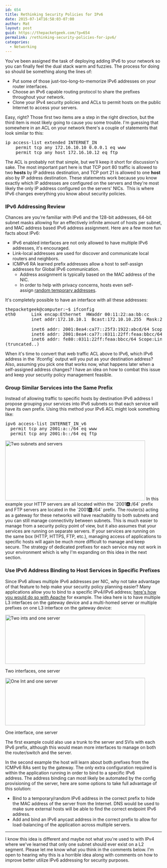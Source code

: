 ```yaml
---
id: 654
title: Rethinking Security Policies for IPv6
date: 2015-07-14T16:58:03-07:00
author: Mat
layout: post
guid: https://thepacketgeek.com/?p=654
permalink: /rethinking-security-policies-for-ipv6/
categories:
  - Networking
---
```

You've been assigned the task of deploying adding IPv6 to your network so you can finally feel the dual stack warm and fuzzies. The process for doing so should be something along the lines of:

  * Put some of those just-too-long-to-memorize IPv6 addresses on your router interfaces.
  * Choose an IPv6 capable routing protocol to share the prefixes throughout your network.
  * Clone your IPv4 security policies and ACLs to permit hosts on the public Internet to access your servers.

Easy, right? Those first two items are a step in the right direction, but the third item is most likely going to cause you some trouble. I'm guessing that somewhere in an ACL on your network there's a couple of statements that look similar to this:

<pre class="theme:dark-terminal lang:default decode:true">ip access-list extended INTERNET_IN
    permit tcp any 172.16.10.10 0.0.0.1 eq www
    permit tcp any host 172.16.10.12 eq ftp</pre>

The ACL is probably not that simple, but we'll keep it short for discussion's sake. The most important part here is that TCP port 80 traffic is allowed to two **hosts** by IP address destination, and TCP port 21 is allowed to one **host** also by IP address destination. These statements work because you know exactly which IP addresses are configured on the servers and they're most likely the only IP address configured on the servers' NICs.  This is where IPv6 changes everything you know about security policies.

<!--more-->

### IPv6 Addressing Review

Chances are you're familiar with IPv6 and the 128-bit addresses, 64-bit subnet masks allowing for an effectively infinite amount of hosts per subnet, and MAC address based IPv6 address assignment. Here are a few more fun facts about IPv6:

  * IPv6 enabled interfaces are not only allowed to have multiple IPv6 addresses, it's encouraged.
  * Link-local addresses are used for discover and communicate local routers and neighbors.
  * ICMPv6 RA learned prefix addresses allow a host to self-assign addresses for Global IPv6 communication. 
      * Address assignment is typically based on the MAC address of the NIC.
      * In order to help with privacy concerns, hosts even self-assign <a href="https://tools.ietf.org/html/rfc3041" target="_blank">random temporary addresses</a>.

It's completely possible to have an interface with all these addresses:

<pre class="theme:dark-terminal lang:default decode:true">thepacketgeek@computer:~$ ifconfig
eth0      Link encap:Ethernet  HWaddr 00:11:22:aa:bb:cc 
          inet addr:172.10.10.1  Bcast:172.10.10.255  Mask:255.255.255.0

          inet6 addr: 2001:8ea4:ca77::25f3:1922:abcd/64 Scope:Global
          inet6 addr: 2001:8ea4:ca77::0311:22ff:feaa:bbcc/64 Scope:Global
          inet6 addr: fe80::0311:22ff:feaa:bbcc/64 Scope:Link
(truncated..)
</pre>

When it's time to convert that web traffic ACL above to IPv6, which IPv6 address in the \`ifconfig\` output will you put as your destination address? Also, assuming you pick one that works now, what happens later when a self-assigned address changes? I have an idea on how to combat this issue and keep your security policy management feasible.

### Group Similar Services into the Same Prefix

Instead of allowing traffic to specific hosts by destination IPv6 address I propose grouping your services into IPv6 subnets so that each service will have its own prefix. Using this method your IPv6 ACL might look something like:

<pre class="theme:dark-terminal lang:default decode:true">ipv6 access-list INTERNET_IN_v6
  permit tcp any 2001:a::/64 eq www
  permit tcp any 2001:b::/64 eq ftp</pre>

<img class="aligncenter wp-image-687" src="//thepacketgeek.com/wp-content/uploads/2015/07/2015-07-14-09_25_48-IPv6-ACL_-Lucidchart.png" alt="Two subnets and servers" width="450" height="193" srcset="https://thepacketgeek.com/wp-content/uploads/2015/07/2015-07-14-09_25_48-IPv6-ACL_-Lucidchart.png 583w, https://thepacketgeek.com/wp-content/uploads/2015/07/2015-07-14-09_25_48-IPv6-ACL_-Lucidchart-300x129.png 300w" sizes="(max-width: 450px) 100vw, 450px" /> In this example your HTTP servers are all located within the \`2001:a::/64\` prefix and FTP servers are located in the \`2001:b::/64\` prefix. The router(s) acting as a gateway for these networks will have reachability to both subnets and you can still manage connectivity between subnets. This is much easier to manage from a security policy point of view, but it also assumes that your services are running on separate servers. If your services are running on the same box (HTTP, HTTPS, FTP, etc.), managing access of applications to specific hosts will again be much more difficult to manage and keep secure. The strategy of dedicated prefixes for each service may not work in your environment which is why I'm expanding on this idea in the next section.

### Use IPv6 Address Binding to Host Services in Specific Prefixes

Since IPv6 allows multiple IPv6 addresses per NIC, why not take advantage of that feature to help make your security policy planning easier? Many applications allow you to bind to a specific IPv4/IPv6 address; <a href="http://httpd.apache.org/docs/2.2/bind.html" target="_blank">here's how you would do so with Apache</a> for example. The idea here is to have multiple L3 interfaces on the gateway device and a multi-homed server or multiple prefixes on one L3 interface on the gateway device:

<div id="attachment_688" style="width: 460px" class="wp-caption aligncenter">
  <img aria-describedby="caption-attachment-688" class="wp-image-688" src="//thepacketgeek.com/wp-content/uploads/2015/07/2015-07-14-09_26_01-IPv6-ACL_-Lucidchart.png" alt="Two ints and one server" width="450" height="158" srcset="https://thepacketgeek.com/wp-content/uploads/2015/07/2015-07-14-09_26_01-IPv6-ACL_-Lucidchart.png 630w, https://thepacketgeek.com/wp-content/uploads/2015/07/2015-07-14-09_26_01-IPv6-ACL_-Lucidchart-300x105.png 300w" sizes="(max-width: 450px) 100vw, 450px" />
  
  <p id="caption-attachment-688" class="wp-caption-text">
    Two interfaces, one server
  </p>
</div>

<div id="attachment_689" style="width: 460px" class="wp-caption aligncenter">
  <img aria-describedby="caption-attachment-689" class="wp-image-689" src="//thepacketgeek.com/wp-content/uploads/2015/07/2015-07-14-09_26_10-IPv6-ACL_-Lucidchart.png" alt="One Int and one server" width="450" height="153" srcset="https://thepacketgeek.com/wp-content/uploads/2015/07/2015-07-14-09_26_10-IPv6-ACL_-Lucidchart.png 632w, https://thepacketgeek.com/wp-content/uploads/2015/07/2015-07-14-09_26_10-IPv6-ACL_-Lucidchart-300x102.png 300w" sizes="(max-width: 450px) 100vw, 450px" />
  
  <p id="caption-attachment-689" class="wp-caption-text">
    One interface, one server
  </p>
</div>

The first example could also use a trunk to the server and SVIs with each IPv6 prefix, although this would mean more interfaces to manage on both the router/switch and the server.

In the second example the host will learn about both prefixes from the ICMPv6 RAs sent by the gateway. The only extra configuration required is within the application running in order to bind to a specific IPv6 address. The address binding can most likely be automated by the config provisioning of the server, here are some options to take full advantage of this solution:

  * Bind to a temporary/random IPv6 address in the correct prefix to hide the MAC address of the server from the Internet. DNS would be used to make sure external hosts will be able to find the correct endpoint IPv6 address.
  * Add and bind an IPv6 anycast address in the correct prefix to allow for load-balancing of the application across multiple servers.

* * *

I know this idea is different and maybe not what you're used to with IPv4 where we've learned that only one subnet should ever exist on a L2 segment. Please let me know what you think in the comments below. I'm open to hearing why this is a horrible idea along with comments on how to improve better utilize IPv6 addressing for security purposes.